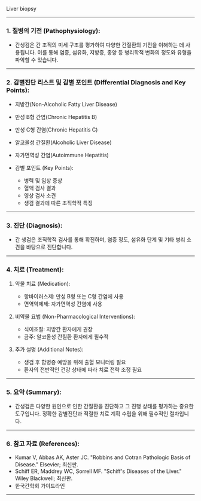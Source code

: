 Liver biopsy

---

### 1. 질병의 기전 (Pathophysiology):

- 간생검은 간 조직의 미세 구조를 평가하여 다양한 간질환의 기전을 이해하는 데 사용됩니다. 이를 통해 염증, 섬유화, 지방증, 종양 등 병리학적 변화의 정도와 유형을 파악할 수 있습니다.

---

### 2. 감별진단 리스트 및 감별 포인트 (Differential Diagnosis and Key Points):

- 지방간(Non-Alcoholic Fatty Liver Disease)
- 만성 B형 간염(Chronic Hepatitis B)
- 만성 C형 간염(Chronic Hepatitis C)
- 알코올성 간질환(Alcoholic Liver Disease)
- 자가면역성 간염(Autoimmune Hepatitis)

- 감별 포인트 (Key Points): 
  - 병력 및 임상 증상
  - 혈액 검사 결과
  - 영상 검사 소견
  - 생검 결과에 따른 조직학적 특징

---

### 3. 진단 (Diagnosis):

- 간 생검은 조직학적 검사를 통해 확진하며, 염증 정도, 섬유화 단계 및 기타 병리 소견을 바탕으로 진단합니다.

---

### 4. 치료 (Treatment):

1. 약물 치료 (Medication):
    - 항바이러스제: 만성 B형 또는 C형 간염에 사용
    - 면역억제제: 자가면역성 간염에 사용

2. 비약물 요법 (Non-Pharmacological Interventions):
    - 식이조절: 지방간 환자에게 권장
    - 금주: 알코올성 간질환 환자에게 필수적

3. 추가 설명 (Additional Notes):
    - 생검 후 합병증 예방을 위해 출혈 모니터링 필요
    - 환자의 전반적인 건강 상태에 따라 치료 전략 조정 필요

---

### 5. 요약 (Summary):

- 간생검은 다양한 원인으로 인한 간질환을 진단하고 그 진행 상태를 평가하는 중요한 도구입니다. 정확한 감별진단과 적절한 치료 계획 수립을 위해 필수적인 절차입니다.

---

### 6. 참고 자료 (References):

- Kumar V, Abbas AK, Aster JC. "Robbins and Cotran Pathologic Basis of Disease." Elsevier; 최신판.
- Schiff ER, Maddrey WC, Sorrell MF. "Schiff's Diseases of the Liver." Wiley Blackwell; 최신판.
- 한국간학회 가이드라인 

---